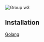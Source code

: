 ![Group w3](https://user-images.githubusercontent.com/43869046/124551426-b5465480-de4f-11eb-8036-53dfa6334233.png)



## Installation
[Golang](https://golang.org/doc/install) 



